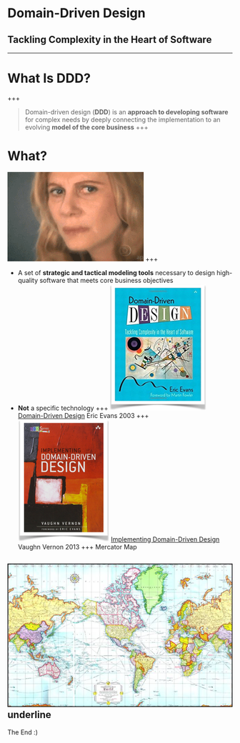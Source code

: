 # Domain-Driven Design
## Tackling Complexity in the Heart of Software
---
# What Is DDD? 
+++
> Domain-driven design (__DDD__) is an __approach to developing software__ for complex needs by deeply connecting the implementation to an evolving __model of the core business__ 
+++
# What?
![confused](assets/confused.gif)
+++
* A set of __strategic and tactical modeling tools__ necessary to design high-quality software that meets core business objectives
* __Not__ a specific technology
+++
![](assets/ddd_book.png)
<u>Domain-Driven Design</u>
Eric Evans
2003
+++
![](assets/iddd_book.png)
<u>Implementing Domain-Driven Design</u>
Vaughn Vernon
2013
+++
Mercator Map

![Mercator Map](assets/mercator_map.jpg)
____underline____
---

The End :)